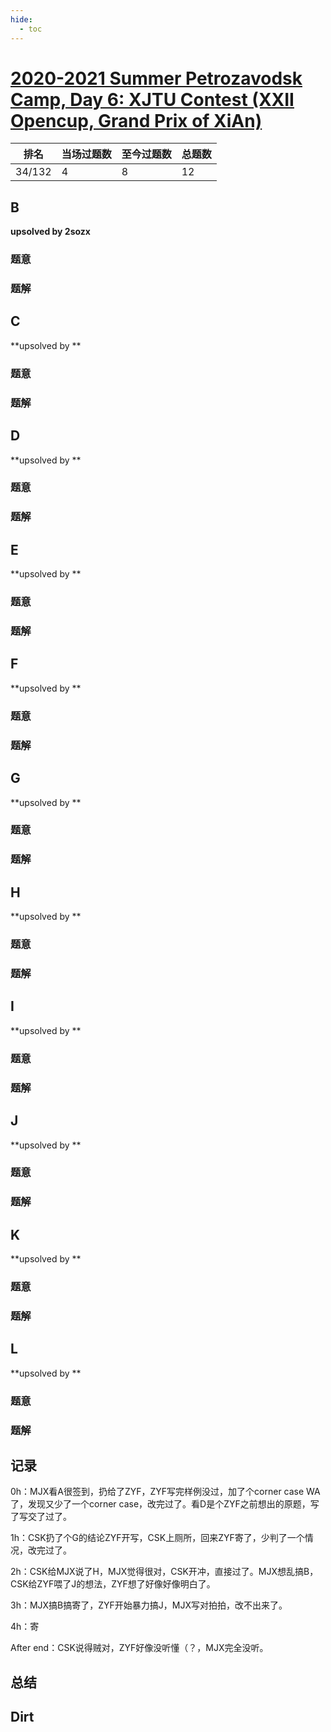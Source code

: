 ```yaml
---
hide:
  - toc
---
```


# [2020-2021 Summer Petrozavodsk Camp, Day 6: XJTU Contest (XXII Opencup, Grand Prix of XiAn)](https://codeforces.com/gym/103329)

| 排名   | 当场过题数 | 至今过题数 | 总题数 |
| ------ | ---------- | ---------- | ------ |
| 34/132 | 4          | 8          | 12     |

## **B**

**upsolved by 2sozx**

### 题意



### 题解



## **C**

**upsolved by **

### 题意



### 题解



## **D**

**upsolved by **

### 题意



### 题解



## **E**

**upsolved by **

### 题意



### 题解



## **F**

**upsolved by **

### 题意



### 题解



## **G**

**upsolved by **

### 题意



### 题解



## **H**

**upsolved by **

### 题意



### 题解



## **I**

**upsolved by **

### 题意



### 题解



## **J**

**upsolved by **

### 题意



### 题解



## **K**

**upsolved by **

### 题意



### 题解



## **L**

**upsolved by **

### 题意



### 题解



## **记录**

0h：MJX看A很签到，扔给了ZYF，ZYF写完样例没过，加了个corner case WA了，发现又少了一个corner case，改完过了。看D是个ZYF之前想出的原题，写了写交了过了。

1h：CSK扔了个G的结论ZYF开写，CSK上厕所，回来ZYF寄了，少判了一个情况，改完过了。

2h：CSK给MJX说了H，MJX觉得很对，CSK开冲，直接过了。MJX想乱搞B，CSK给ZYF喂了J的想法，ZYF想了好像好像明白了。

3h：MJX搞B搞寄了，ZYF开始暴力搞J，MJX写对拍拍，改不出来了。

4h：寄

After end：CSK说得贼对，ZYF好像没听懂（？，MJX完全没听。

## **总结**



## **Dirt**



